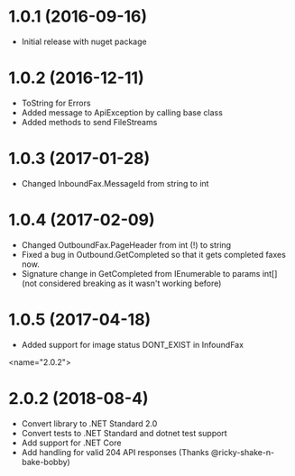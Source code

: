 <a name="1.0.0"></a>
<a name="1.0.1"></a>
# 1.0.1 (2016-09-16)

* Initial release with nuget package

<a name="1.0.2"></a>
# 1.0.2 (2016-12-11)

* ToString for Errors
* Added message to ApiException by calling base class
* Added methods to send FileStreams

<a name="1.0.3"></a>
# 1.0.3 (2017-01-28)

* Changed InboundFax.MessageId from string to int

<a name="1.0.4"></a>
# 1.0.4 (2017-02-09)

* Changed OutboundFax.PageHeader from int (!) to string
* Fixed a bug in Outbound.GetCompleted so that it gets completed faxes now.
* Signature change in GetCompleted from IEnumerable<int> to params int[] (not considered breaking as it wasn't working before)

<a name="1.0.5"></a>
# 1.0.5 (2017-04-18)

* Added support for image status DONT_EXIST in InfoundFax 

<name="2.0.2"></a>
# 2.0.2 (2018-08-4)

* Convert library to .NET Standard 2.0
* Convert tests to .NET Standard and dotnet test support
* Add support for .NET Core
* Add handling for valid 204 API responses (Thanks @ricky-shake-n-bake-bobby)
